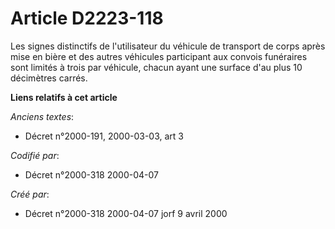 # Article D2223-118

Les signes distinctifs de l'utilisateur du véhicule de transport de corps après mise en bière et des autres véhicules
participant aux convois funéraires sont limités à trois par véhicule, chacun ayant une surface d'au plus 10 décimètres
carrés.

**Liens relatifs à cet article**

_Anciens textes_:

  - Décret n°2000-191, 2000-03-03, art 3

_Codifié par_:

  - Décret n°2000-318 2000-04-07

_Créé par_:

  - Décret n°2000-318 2000-04-07 jorf 9 avril 2000

